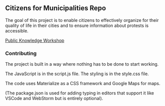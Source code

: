 Citizens for Municipalities Repo
-------------------------------------

The goal of this project is to enable citizens to effectively organize for their quality of life in their cities and to ensure information about protests is accessible.

[Public Knowledge Workshop](http://www.hasadna.org.il/)

### Contributing

The project is built in a way where nothing has to be done to start working.

The JavaScript is in the script.js file.
The styling is in the style.css file.

The code uses Materialize as a CSS framework and Google Maps for maps. 

(The package.json is used for adding typing in editors that support it like VSCode and WebStorm but is entirely optional).

